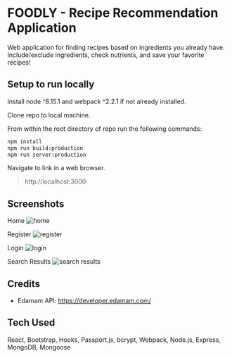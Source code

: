 # FOODLY - Recipe Recommendation Application
Web application for finding recipes based on ingredients you already have.
Include/exclude ingredients, check nutrients, and save your favorite recipes!

## Setup to run locally

Install node ^8.15.1 and webpack ^2.2.1 if not already installed.

Clone repo to local machine.

From within the root directory of repo run the following commands:

```sh
npm install
npm run build:production
npm run server:production
```

Navigate to link in a web browser.
>http://localhost:3000

## Screenshots
Home
![home](https://foodly-mvp.s3-us-west-1.amazonaws.com/ss-home.png)

Register
![register](https://foodly-mvp.s3-us-west-1.amazonaws.com/ss-register.png)

Login
![login](https://foodly-mvp.s3-us-west-1.amazonaws.com/ss-login.png)

Search Results
![search results](https://foodly-mvp.s3-us-west-1.amazonaws.com/ss-search.png)

## Credits
- Edamam API: https://developer.edamam.com/

## Tech Used
React, Bootstrap, Hooks, Passport.js, bcrypt, Webpack, Node.js, Express, MongoDB, Mongoose